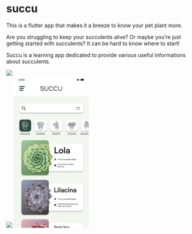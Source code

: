 # succu
This is a flutter app that makes it a breeze to know your pet plant more.

Are you struggling to keep your succulents alive? Or maybe you’re just getting started with succulents? It can be hard to know where to start!

Succu is a learning app dedicated to provide various useful informations about succulents.

<img src="UI%20Design/Logo.png" width="100" >
<div><img src="UI%20Design/Splash_Art.png" width="200">&nbsp;<img src="UI%20Design/Main_Menu.png" width="200"></div>
